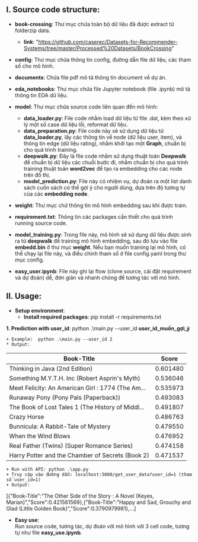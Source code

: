 ## **I.  Source code structure:**
  - **book-crossing**: Thư mục chứa toàn bộ dữ liệu đã được extract từ folderzip data.
    + **link**: "https://github.com/caserec/Datasets-for-Recommender-Systems/tree/master/Processed%20Datasets/BookCrossing"

  - **config**: Thư mục chứa thông tin config, đường dẫn file dữ liệu, các tham số cho mô hình.

  - **documents**: Chứa file pdf mô tả thông tin document về dự án.

  - **eda_notebooks**: Thư mục chứa file Jupyter notebook (file .ipynb) mô tả thông tin EDA dữ liệu.

  - **model**: Thư mục chứa source code liên quan đến mô hình:
    + **data_loader.py**: File code nhằm load dữ liệu từ file .dat, kèm theo xử lý một số case dữ liệu lỗi, reformat dữ liệu.
    + **data_preparation.py**: File code này sẽ sử dụng dữ liệu từ **data_loader.py**, lấy các thông tin về node (dữ liệu user, item), và thông tin edge (dữ liệu rating), nhằm khởi tạo một **Graph**, chuẩn bị cho quá trình training.
    + **deepwalk.py**: Đây là file code nhằm sử dụng thuật toán **Deepwalk** để chuẩn bị dữ liệu các chuỗi bước đi, nhằm chuẩn bị cho quá trình training thuật toán **word2vec** để tạo ra embedding cho các node trên đồ thị.
    + **model_prediction.py**: File này có nhiệm vụ, dự đoán ra một list danh sách cuốn sách có thể gợi ý cho người dùng, dựa trên độ tương tự của các **embedding node**.
  - **weight**: Thư mục chứ thông tin mô hình embedding sau khi được train.
  - **requirement.txt**: Thông tin các packages cần thiết cho quá trình running source code.
  - **model_training.py**: Trong file này, mô hình sẽ sử dụng dữ liệu được sinh ra từ **deepwalk** để training mô hình embedding, sau đó lưu vào file **embedd.bin** ở thư mục **weight**.
     Nếu bạn muốn training lại mô hình, có thể chạy lại file này, và điều chỉnh tham số ở file config.yaml trong thư mục config.
  - **easy_user.ipynb**: File này ghi lại flow (clone source, cài đặt requirement và dự đoán) dễ, đơn giản và nhanh chóng để tương tác với mô hình.

## **II. Usage**:
  - **Setup environment**:  
    + **Install required packages**: pip install -r requirements.txt
    
  **1. Prediction with user_id**: python .\main.py --user_id **user_id_muốn_gợi_ý**

    + Example:  python .\main.py --user_id 2
    * Output: 

  | Book-Title                                        | Score   |
  |---------------------------------------------------|---------|
  | Thinking in Java (2nd Edition)                    | 0.601480| 
  | Something M.Y.T.H. Inc (Robert Asprin's Myth)     |0.536046|
  | Meet Felicity: An American Girl : 1774 (The Am... |0.535973|
| Runaway Pony (Pony Pals (Paperback))              |0.493083|
| The Book of Lost Tales 1 (The History of Middl... |0.491807|
 | Crazy Horse                                       | 0.486763  |
 | Bunnicula: A Rabbit-Tale of Mystery               |0.479550|
  | When the Wind Blows                               |0.476952|
   | Real Father (Twins) (Super Romance Series)        |0.474158|
 | Harry Potter and the Chamber of Secrets (Book 2)  |0.471537|
    
    + Run with API: python .\app.py
    + Truy cập vào đường dẫn: localhost:5000/get_user_data?user_id=1 (tham số user_id=1)
    + Output:
[{"Book-Title":"The Other Side of the Story : A Novel (Keyes, Marian)","Score":0.421561569},{"Book-Title":"Happy and Sad, Grouchy and Glad (Little Golden Book)","Score":0.3790979981},...]

  - **Easy use**:  
    Run source code, tương tác, dự đoán với mô hình với 3 cell code, tương tự như file **easy_use.ipynb**.